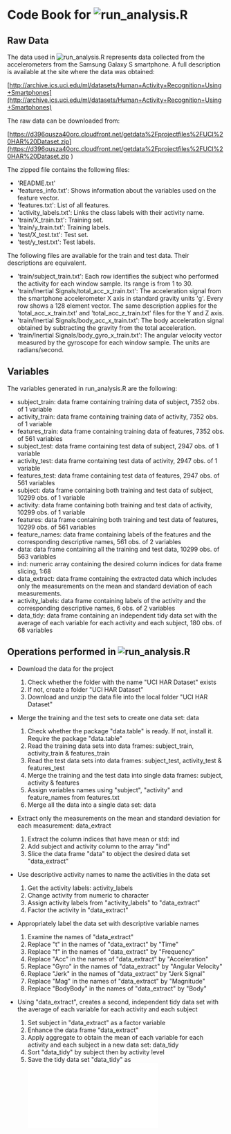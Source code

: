 # Code Book for ![run_analysis.R](run_analysis.R)
## Raw Data
The data used in ![run_analysis.R](run_analysis.R) represents data collected from the accelerometers from the Samsung Galaxy S smartphone. A full description is available at the site where the data was obtained: 

[http://archive.ics.uci.edu/ml/datasets/Human+Activity+Recognition+Using+Smartphones](http://archive.ics.uci.edu/ml/datasets/Human+Activity+Recognition+Using+Smartphones)

The raw data can be downloaded from: 

[https://d396qusza40orc.cloudfront.net/getdata%2Fprojectfiles%2FUCI%20HAR%20Dataset.zip](https://d396qusza40orc.cloudfront.net/getdata%2Fprojectfiles%2FUCI%20HAR%20Dataset.zip )

The zipped file contains the following files:

* 'README.txt'
* 'features_info.txt': Shows information about the variables used on the feature vector.
* 'features.txt': List of all features.
* 'activity_labels.txt': Links the class labels with their activity name.
* 'train/X_train.txt': Training set.
* 'train/y_train.txt': Training labels.
* 'test/X_test.txt': Test set.
* 'test/y_test.txt': Test labels.

The following files are available for the train and test data. Their descriptions are equivalent. 
* 'train/subject_train.txt': Each row identifies the subject who performed the activity for each window sample. Its range is from 1 to 30. 
* 'train/Inertial Signals/total_acc_x_train.txt': The acceleration signal from the smartphone accelerometer X axis in standard gravity units 'g'. Every row shows a 128 element vector. The same description applies for the 'total_acc_x_train.txt' and 'total_acc_z_train.txt' files for the Y and Z axis. 
* 'train/Inertial Signals/body_acc_x_train.txt': The body acceleration signal obtained by subtracting the gravity from the total acceleration.
* 'train/Inertial Signals/body_gyro_x_train.txt': The angular velocity vector measured by the gyroscope for each window sample. The units are radians/second.


## Variables 
The variables generated in run_analysis.R are the following:

* subject_train: data frame containing training data of subject, 7352 obs. of 1 variable
* activity_train: data frame containing training data of activity, 7352 obs. of 1 variable
* features_train: data frame containing training data of features, 7352 obs. of 561 variables
* subject_test: data frame containing test data of subject, 2947 obs. of 1 variable
* activity_test: data frame containing test data of activity, 2947 obs. of 1 variable
* features_test: data frame containing test data of features, 2947 obs. of 561 variables
* subject: data frame containing both training and test data of subject, 10299 obs. of 1 variable
* activity: data frame containing both training and test data of activity, 10299 obs. of 1 variable
* features: data frame containing both training and test data of features, 10299 obs. of 561 variables
* feature_names: data frame containing labels of the features and the corresponding descriptive names, 561 obs. of 2 variables
* data: data frame containing all the training and test data, 10299 obs. of 563 variables
* ind: numeric array containing the desired column indices for data frame slicing, 1:68
* data_extract: data frame containing the extracted data which includes only the measurements on the mean and standard deviation of each measurements.
* activity_labels: data frame containing labels of the activity and the corresponding descriptive names, 6 obs. of 2 variables
* data_tidy: data frame containing an independent tidy data set with the average of each variable for each activity and each subject, 180 obs. of 68 variables


## Operations performed in ![run_analysis.R](run_analysis.R)
* Download the data for the project
  1. Check whether the folder with the name "UCI HAR Dataset" exists
  2. If not, create a folder "UCI HAR Dataset"
  3. Download and unzip the data file into the local folder "UCI HAR Dataset"
  
* Merge the training and the test sets to create one data set: data
  1. Check whether the package "data.table" is ready. If not, install it. Require the package "data.table"
  2. Read the training data sets into data frames: subject_train, activity_train & features_train
  3. Read the test data sets into data frames: subject_test, activity_test & features_test
  4. Merge the training and the test data into single data frames: subject, activity & features
  5. Assign variables names using "subject", "activity" and feature_names from features.txt
  6. Merge all the data into a single data set: data
  
* Extract only the measurements on the mean and standard deviation for each measurement: data_extract
  1. Extract the column indices that have mean or std: ind
  2. Add subject and activity column to the array "ind"
  3. Slice the data frame "data" to object the desired data set "data_extract"
  
* Use descriptive activity names to name the activities in the data set
  1. Get the activity labels: activity_labels
  2. Change activity from numeric to character
  3. Assign activity labels from "activity_labels" to "data_extract"
  4. Factor the activity in "data_extract"
  
* Appropriately label the data set with descriptive variable names
  1. Examine the names of "data_extract"
  2. Replace "t" in the names of "data_extract" by "Time"
  3. Replace "f" in the names of "data_extract" by "Frequency"
  4. Replace "Acc" in the names of "data_extract" by "Acceleration"
  5. Replace "Gyro" in the names of "data_extract" by "Angular Velocity"
  6. Replace "Jerk" in the names of "data_extract" by "Jerk Signal"
  7. Replace "Mag" in the names of "data_extract" by "Magnitude"
  8. Replace "BodyBody" in the names of "data_extract" by "Body"
  
* Using "data_extract", creates a second, independent tidy data set with the average of each variable for each activity and each subject
  1. Set subject in "data_extract" as a factor variable
  2. Enhance the data frame "data_extract"
  3. Apply aggregate to obtain the mean of each variable for each activity and each subject in a new data set: data_tidy
  4. Sort "data_tidy" by subject then by activity level
  5. Save the tidy data set "data_tidy" as ![tidy_data.txt](tidy_data.txt) 



